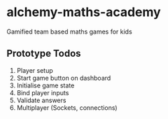 # alchemy-maths-academy
Gamified team based maths games for kids

## Prototype Todos
1. Player setup
2. Start game button on dashboard
3. Initialise game state
4. Bind player inputs
5. Validate answers
6. Multiplayer (Sockets, connections)
